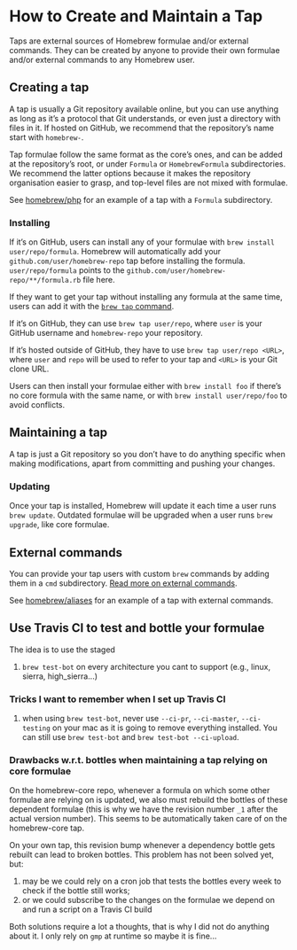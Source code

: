 # How to Create and Maintain a Tap

Taps are external sources of Homebrew formulae and/or external commands. They
can be created by anyone to provide their own formulae and/or external commands
to any Homebrew user.

## Creating a tap
A tap is usually a Git repository available online, but you can use anything as
long as it’s a protocol that Git understands, or even just a directory with
files in it.
If hosted on GitHub, we recommend that the repository’s name start with
`homebrew-`.

Tap formulae follow the same format as the core’s ones, and can be added at the
repository’s root, or under `Formula` or `HomebrewFormula` subdirectories. We
recommend the latter options because it makes the repository organisation
easier to grasp, and top-level files are not mixed with formulae.

See [homebrew/php](https://github.com/Homebrew/homebrew-php) for an example of
a tap with a `Formula` subdirectory.

### Installing
If it’s on GitHub, users can install any of your formulae with
`brew install user/repo/formula`. Homebrew will automatically add your
`github.com/user/homebrew-repo` tap before installing the formula.
`user/repo/formula` points to the `github.com/user/homebrew-repo/**/formula.rb`
file here.

If they want to get your tap without installing any formula at the same time,
users can add it with the [`brew tap` command](brew-tap.md).

If it’s on GitHub, they can use `brew tap user/repo`, where `user` is your
GitHub username and `homebrew-repo` your repository.

If it’s hosted outside of GitHub, they have to use `brew tap user/repo <URL>`,
where `user` and `repo` will be used to refer to your tap and `<URL>` is your
Git clone URL.

Users can then install your formulae either with `brew install foo` if there’s
no core formula with the same name, or with `brew install user/repo/foo` to
avoid conflicts.

## Maintaining a tap
A tap is just a Git repository so you don’t have to do anything specific when
making modifications, apart from committing and pushing your changes.

### Updating
Once your tap is installed, Homebrew will update it each time a user runs
`brew update`. Outdated formulae will be upgraded when a user runs
`brew upgrade`, like core formulae.

## External commands
You can provide your tap users with custom `brew` commands by adding them in a
`cmd` subdirectory. [Read more on external commands](External-Commands.md).

See [homebrew/aliases](https://github.com/Homebrew/homebrew-aliases) for an
example of a tap with external commands.


## Use Travis CI to test and bottle your formulae

The idea is to use the staged
1) `brew test-bot` on every architecture you cant to support (e.g., linux,
   sierra, high_sierra...)

### Tricks I want to remember when I set up Travis CI

1) when using `brew test-bot`, never use `--ci-pr`, `--ci-master`,
   `--ci-testing` on your mac as it is going to remove everything installed.
   You can still use `brew test-bot` and `brew test-bot --ci-upload`.

### Drawbacks w.r.t. bottles when maintaining a tap relying on core formulae

On the homebrew-core repo, whenever a formula on which some other formulae
are relying on is updated, we also must rebuild the bottles of these dependent
formulae (this is why we have the revision number `_1` after the actual version
number). This seems to be automatically taken care of on the homebrew-core
tap.

On your own tap, this revision bump whenever a dependency bottle gets rebuilt
can lead to broken bottles. This problem has not been solved yet, but:

1) may be we could rely on a cron job that tests the bottles every week to check
   if the bottle still works;
2) or we could subscribe to the changes on the formulae we depend on and
   run a script on a Travis CI build

Both solutions require a lot a thoughts, that is why I did not do anything
about it. I only rely on `gmp` at runtime so maybe it is fine...